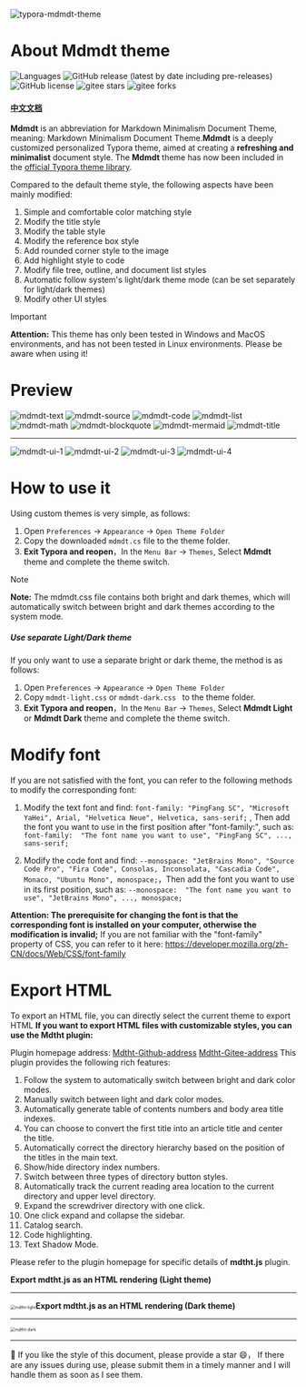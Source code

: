 ![typora-mdmdt-theme](./img/mdmdt.png)
# About Mdmdt theme

![Languages](https://img.shields.io/badge/languages-CSS-F34B7D.svg) ![GitHub release (latest by date including pre-releases)](https://img.shields.io/github/v/release/cayxc/Mdmdt?include_prereleases&color=blue&logo=hack-the-box) ![GitHub license](https://img.shields.io/github/license/cayxc/Mdmdt.svg) ![gitee stars](https://gitee.com/cayxc/mdmdt/badge/star.svg) ![gitee forks](https://gitee.com/cayxc/mdmdt/badge/fork.svg)

#### [中文文档](./readme.zh.md)

**Mdmdt** is an abbreviation for Markdown Minimalism Document Theme, meaning: Markdown Minimalism Document Theme.**Mdmdt** is a deeply customized personalized Typora theme, aimed at creating a **refreshing and minimalist** document style. The **Mdmdt** theme has now been included in the [official Typora theme library](https://theme.typoraio.cn).

Compared to the default theme style, the following aspects have been mainly modified:
1. Simple and comfortable color matching style
2. Modify the title style
3. Modify the table style
4. Modify the reference box style
5. Add rounded corner style to the image
6. Add highlight style to code
7. Modify file tree, outline, and document list styles
8. Automatic follow system's light/dark theme mode (can be set separately for light/dark themes)
9. Modify other UI styles

> [!IMPORTANT]
>
> **Attention:** This theme has only been tested in Windows and MacOS environments, and has not been tested in Linux environments. Please be aware when using it!

# Preview

![mdmdt-text](./img/mdmdt-text.png)
![mdmdt-source](./img/mdmdt-source.png)
![mdmdt-code](./img/mdmdt-code.png)
![mdmdt-list](./img/mdmdt-list.png)
![mdmdt-math](./img/mdmdt-math.png)
![mdmdt-blockquote](./img/mdmdt-blockquote.png)
![mdmdt-mermaid](./img/mdmdt-mermaid.png)
![mdmdt-title](./img/mdmdt-title.png)

---

![mdmdt-ui-1](./img/mdmdt-ui-1.png)
![mdmdt-ui-2](./img/mdmdt-ui-2.png)
![mdmdt-ui-3](./img/mdmdt-ui-3.png)
![mdmdt-ui-4](./img/mdmdt-ui-4.png)

# How to use it

Using custom themes is very simple, as follows:

1. Open `Preferences` -> `Appearance` -> `Open Theme Folder`
2. Copy the downloaded `mdmdt.cs`  file to the theme folder.
3. **Exit Typora and reopen**，In the `Menu Bar` -> `Themes`, Select **Mdmdt** theme and complete the theme switch.

> [!NOTE]
> 
> **Note:** The mdmdt.css file contains both bright and dark themes, which will automatically switch between bright and dark themes according to the system mode.

##### Use separate Light/Dark theme

If you only want to use a separate bright or dark theme, the method is as follows:
1. Open `Preferences` -> `Appearance` -> `Open Theme Folder`
2. Copy `mdmdt-light.css` or `mdmdt-dark.css ` to the theme folder.
3. **Exit Typora and reopen**，In the `Menu Bar` -> `Themes`, Select **Mdmdt Light** or **Mdmdt Dark** theme and complete the theme switch.

# Modify font
If you are not satisfied with the font, you can refer to the following methods to modify the corresponding font:

1. Modify the text font and find: `font-family: "PingFang SC", "Microsoft YaHei", Arial, "Helvetica Neue", Helvetica, sans-serif;` ,  Then add the font you want to use in the first position after "font-family:",  such as: `font-family:  "The font name you want to use", "PingFang SC", ..., sans-serif;`

2. Modify the code font and find: `--monospace: "JetBrains Mono", "Source Code Pro", "Fira Code", Consolas, Inconsolata, "Cascadia Code", Monaco, "Ubuntu Mono", monospace;`，Then add the font you want to use in its first position,  such as: `--monospace:  "The font name you want to use", "JetBrains Mono", ..., monospace;`

**Attention: The prerequisite for changing the font is that the corresponding font is installed on your computer, otherwise the modification is invalid;** If you are not familiar with the "font-family" property of CSS, you can refer to it here: https://developer.mozilla.org/zh-CN/docs/Web/CSS/font-family

# Export HTML

To export an HTML file, you can directly select the current theme to export HTML
**If you want to export HTML files with customizable styles, you can use the Mdtht plugin:**

Plugin homepage address:  [Mdtht-Github-address](https://github.com/cayxc/Mdtht)  [Mdtht-Gitee-address]( https://gitee.com/cayxc/mdtht )
This plugin provides the following rich features:

1. Follow the system to automatically switch between bright and dark color modes.
2. Manually switch between light and dark color modes.
3. Automatically generate table of contents numbers and body area title indexes.
4. You can choose to convert the first title into an article title and center the title.
5. Automatically correct the directory hierarchy based on the position of the titles in the main text.
6. Show/hide directory index numbers.
7. Switch between three types of directory button styles.
8. Automatically track the current reading area location to the current directory and upper level directory.
9. Expand the screwdriver directory with one click.
10. One click expand and collapse the sidebar.
11. Catalog search.
12. Code highlighting.
13. Text Shadow Mode.

Please refer to the plugin homepage for specific details of **mdtht.js** plugin.


**Export mdtht.js as an HTML rendering (Light theme)**

---

<img src="./img/mdtht-light.png" alt="mdtht-light" style="zoom:50%;" />**Export mdtht.js as an HTML rendering (Dark theme)**

---

<img src="./img/mdtht-dark.png" alt="mdtht-dark" style="zoom:50%;" />

---
🐳 If you like the style of this document, please provide a star 😄， If there are any issues during use, please submit them in a timely manner and I will handle them as soon as I see them.

